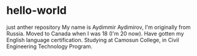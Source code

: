 # hello-world
just anther repository
My name is Aydimmir Aydimirov, I'm originally from Russia. Moved to Canada when I was 18 (I'm 20 now). Have gotten my English language certification. Studying at Camosun College, in Civil Engineering Technology Program.
